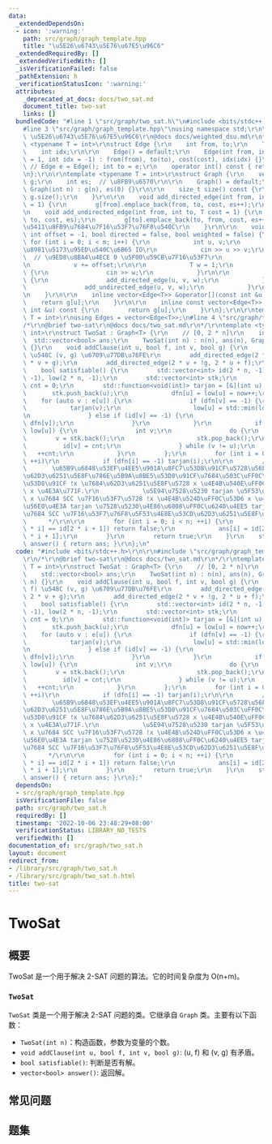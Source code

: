 ```yaml
---
data:
  _extendedDependsOn:
  - icon: ':warning:'
    path: src/graph/graph_template.hpp
    title: "\u5E26\u6743\u5E76\u67E5\u96C6"
  _extendedRequiredBy: []
  _extendedVerifiedWith: []
  _isVerificationFailed: false
  _pathExtension: h
  _verificationStatusIcon: ':warning:'
  attributes:
    _deprecated_at_docs: docs/two_sat.md
    document_title: two-sat
    links: []
  bundledCode: "#line 1 \"src/graph/two_sat.h\"\n#include <bits/stdc++.h>\r\n\r\n\
    #line 3 \"src/graph/graph_template.hpp\"\nusing namespace std;\r\n\r\n/*\r\n@brief\
    \ \u5E26\u6743\u5E76\u67E5\u96C6\r\n@docs docs/weighted_dsu.md\r\n*/\r\n\r\ntemplate\
    \ <typename T = int>\r\nstruct Edge {\r\n    int from, to;\r\n    T cost;\r\n\
    \    int idx;\r\n\r\n    Edge() = default;\r\n    Edge(int from, int to, T cost\
    \ = 1, int idx = -1) : from(from), to(to), cost(cost), idx(idx) {}\r\n\r\n   \
    \ // Edge e = Edge(); int to = e;\r\n    operator int() const { return to; }\r\
    \n};\r\n\r\ntemplate <typename T = int>\r\nstruct Graph {\r\n    vector<vector<Edge<T>>>\
    \ g;\r\n    int es;  // \u8FB9\u6570\r\n\r\n    Graph() = default;\r\n    explicit\
    \ Graph(int n) : g(n), es(0) {}\r\n\r\n    size_t size() const {\r\n        return\
    \ g.size();\r\n    }\r\n\r\n    void add_directed_edge(int from, int to, T cost\
    \ = 1) {\r\n        g[from].emplace_back(from, to, cost, es++);\r\n    }\r\n\r\
    \n    void add_undirected_edge(int from, int to, T cost = 1) {\r\n        g[from].emplace_back(from,\
    \ to, cost, es);\r\n        g[to].emplace_back(to, from, cost, es++);  // \u65E0\
    \u5411\u8FB9\u7684\u7F16\u53F7\u76F8\u540C\r\n    }\r\n\r\n    void read(int m,\
    \ int offset = -1, bool directed = false, bool weighted = false) {\r\n       \
    \ for (int i = 0; i < m; i++) {\r\n            int u, v;\r\n            // \u9700\
    \u8981\u5173\u95ED\u540C\u6B65 IO\r\n            cin >> u >> v;\r\n          \
    \  // \u9ED8\u8BA4\u4ECE 0 \u5F00\u59CB\u7F16\u53F7\r\n            u += offset;\r\
    \n            v += offset;\r\n\r\n            T w = 1;\r\n            if (weighted)\
    \ {\r\n                cin >> w;\r\n            }\r\n\r\n            if (directed)\
    \ {\r\n                add_directed_edge(u, v, w);\r\n            } else {\r\n\
    \                add_undirected_edge(u, v, w);\r\n            }\r\n        }\r\
    \n    }\r\n\r\n    inline vector<Edge<T>> &operator[](const int &u) {\r\n    \
    \    return g[u];\r\n    }\r\n\r\n    inline const vector<Edge<T>> &operator[](const\
    \ int &u) const {\r\n        return g[u];\r\n    }\r\n};\r\n\r\ntemplate <typename\
    \ T = int>\r\nusing Edges = vector<Edge<T>>;\n#line 4 \"src/graph/two_sat.h\"\n\
    /*\r\n@brief two-sat\r\n@docs docs/two_sat.md\r\n*/\r\ntemplate <typename T =\
    \ int>\r\nstruct TwoSat : Graph<T> {\r\n    // [0, 2 * n]\r\n    int n;\r\n  \
    \  std::vector<bool> ans;\r\n    TwoSat(int n) : n(n), ans(n), Graph<T>(2 * n)\
    \ {}\r\n    void addClause(int u, bool f, int v, bool g) {\r\n        // (u, f)\
    \ \u548C (v, g) \u6709\u77DB\u76FE\r\n        add_directed_edge(2 * u + !f, 2\
    \ * v + g);\r\n        add_directed_edge(2 * v + !g, 2 * u + f);\r\n    }\r\n\
    \    bool satisfiable() {\r\n        std::vector<int> id(2 * n, -1), dfn(2 * n,\
    \ -1), low(2 * n, -1);\r\n        std::vector<int> stk;\r\n        int now = 0,\
    \ cnt = 0;\r\n        std::function<void(int)> tarjan = [&](int u) {\r\n     \
    \       stk.push_back(u);\r\n            dfn[u] = low[u] = now++;\r\n        \
    \    for (auto v : e[u]) {\r\n                if (dfn[v] == -1) {\r\n        \
    \            tarjan(v);\r\n                    low[u] = std::min(low[u], low[v]);\r\
    \n                } else if (id[v] == -1) {\r\n                    low[u] = std::min(low[u],\
    \ dfn[v]);\r\n                }\r\n            }\r\n            if (dfn[u] ==\
    \ low[u]) {\r\n                int v;\r\n                do {\r\n            \
    \        v = stk.back();\r\n                    stk.pop_back();\r\n          \
    \          id[v] = cnt;\r\n                } while (v != u);\r\n             \
    \   ++cnt;\r\n            }\r\n        };\r\n        for (int i = 0; i < 2 * n;\
    \ ++i)\r\n            if (dfn[i] == -1) tarjan(i);\r\n\r\n        /*\r\n     \
    \       \u65B9\u6848\u53EF\u4EE5\u901A\u8FC7\u53D8\u91CF\u5728\u56FE\u4E2D\u7684\
    \u62D3\u6251\u5E8F\u786E\u5B9A\u8BE5\u53D8\u91CF\u7684\u503C\uFF0C\u5982\u679C\
    \u53D8\u91CF !x \u7684\u62D3\u6251\u5E8F\u5728 x \u4E4B\u540E\uFF0C\u90A3\u4E48\
    \ x \u4E3A\u771F.\r\n            \u5E94\u7528\u5230 tarjan \u5F53\u4E2D\uFF0C\u5373\
    \ x \u7684 SCC \u7F16\u53F7\u5728 !x \u4E4B\u524D\uFF0C\u53D6 x \u4E3A\u771F\u3002\
    \u56E0\u4E3A tarjan \u7528\u5230\u4E86\u6808\uFF0C\u6240\u4EE5 tarjan \u6C42\u51FA\
    \u7684 SCC \u7F16\u53F7\u76F8\u5F53\u4E8E\u53CD\u62D3\u6251\u5E8F\u3002\r\n  \
    \      */\r\n\r\n        for (int i = 0; i < n; ++i) {\r\n            if (id[2\
    \ * i] == id[2 * i + 1]) return false;\r\n            ans[i] = id[2 * i] < id[2\
    \ * i + 1];\r\n        }\r\n        return true;\r\n    }\r\n    std::vector<bool>\
    \ answer() { return ans; }\r\n};\n"
  code: "#include <bits/stdc++.h>\r\n\r\n#include \"src/graph/graph_template.hpp\"\
    \r\n/*\r\n@brief two-sat\r\n@docs docs/two_sat.md\r\n*/\r\ntemplate <typename\
    \ T = int>\r\nstruct TwoSat : Graph<T> {\r\n    // [0, 2 * n]\r\n    int n;\r\n\
    \    std::vector<bool> ans;\r\n    TwoSat(int n) : n(n), ans(n), Graph<T>(2 *\
    \ n) {}\r\n    void addClause(int u, bool f, int v, bool g) {\r\n        // (u,\
    \ f) \u548C (v, g) \u6709\u77DB\u76FE\r\n        add_directed_edge(2 * u + !f,\
    \ 2 * v + g);\r\n        add_directed_edge(2 * v + !g, 2 * u + f);\r\n    }\r\n\
    \    bool satisfiable() {\r\n        std::vector<int> id(2 * n, -1), dfn(2 * n,\
    \ -1), low(2 * n, -1);\r\n        std::vector<int> stk;\r\n        int now = 0,\
    \ cnt = 0;\r\n        std::function<void(int)> tarjan = [&](int u) {\r\n     \
    \       stk.push_back(u);\r\n            dfn[u] = low[u] = now++;\r\n        \
    \    for (auto v : e[u]) {\r\n                if (dfn[v] == -1) {\r\n        \
    \            tarjan(v);\r\n                    low[u] = std::min(low[u], low[v]);\r\
    \n                } else if (id[v] == -1) {\r\n                    low[u] = std::min(low[u],\
    \ dfn[v]);\r\n                }\r\n            }\r\n            if (dfn[u] ==\
    \ low[u]) {\r\n                int v;\r\n                do {\r\n            \
    \        v = stk.back();\r\n                    stk.pop_back();\r\n          \
    \          id[v] = cnt;\r\n                } while (v != u);\r\n             \
    \   ++cnt;\r\n            }\r\n        };\r\n        for (int i = 0; i < 2 * n;\
    \ ++i)\r\n            if (dfn[i] == -1) tarjan(i);\r\n\r\n        /*\r\n     \
    \       \u65B9\u6848\u53EF\u4EE5\u901A\u8FC7\u53D8\u91CF\u5728\u56FE\u4E2D\u7684\
    \u62D3\u6251\u5E8F\u786E\u5B9A\u8BE5\u53D8\u91CF\u7684\u503C\uFF0C\u5982\u679C\
    \u53D8\u91CF !x \u7684\u62D3\u6251\u5E8F\u5728 x \u4E4B\u540E\uFF0C\u90A3\u4E48\
    \ x \u4E3A\u771F.\r\n            \u5E94\u7528\u5230 tarjan \u5F53\u4E2D\uFF0C\u5373\
    \ x \u7684 SCC \u7F16\u53F7\u5728 !x \u4E4B\u524D\uFF0C\u53D6 x \u4E3A\u771F\u3002\
    \u56E0\u4E3A tarjan \u7528\u5230\u4E86\u6808\uFF0C\u6240\u4EE5 tarjan \u6C42\u51FA\
    \u7684 SCC \u7F16\u53F7\u76F8\u5F53\u4E8E\u53CD\u62D3\u6251\u5E8F\u3002\r\n  \
    \      */\r\n\r\n        for (int i = 0; i < n; ++i) {\r\n            if (id[2\
    \ * i] == id[2 * i + 1]) return false;\r\n            ans[i] = id[2 * i] < id[2\
    \ * i + 1];\r\n        }\r\n        return true;\r\n    }\r\n    std::vector<bool>\
    \ answer() { return ans; }\r\n};"
  dependsOn:
  - src/graph/graph_template.hpp
  isVerificationFile: false
  path: src/graph/two_sat.h
  requiredBy: []
  timestamp: '2022-10-06 23:48:29+08:00'
  verificationStatus: LIBRARY_NO_TESTS
  verifiedWith: []
documentation_of: src/graph/two_sat.h
layout: document
redirect_from:
- /library/src/graph/two_sat.h
- /library/src/graph/two_sat.h.html
title: two-sat
---
```

# TwoSat
## 概要
TwoSat 是一个用于解决 2-SAT 问题的算法。它的时间复杂度为 O(n+m)。
### `TwoSat` 
`TwoSat` 类是一个用于解决 2-SAT 问题的类。它继承自 `Graph` 类。主要有以下函数：
- `TwoSat(int n)`：构造函数，参数为变量的个数。
- `void addClause(int u, bool f, int v, bool g)`: (u, f) 和 (v, g) 有矛盾。
- `bool satisfiable()`: 判断是否有解。
- `vector<bool> answer()`: 返回解。


## 常见问题

## 题集
